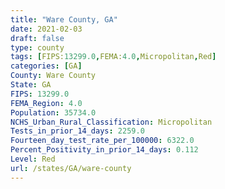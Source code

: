 ```yaml
---
title: "Ware County, GA"
date: 2021-02-03
draft: false
type: county
tags: [FIPS:13299.0,FEMA:4.0,Micropolitan,Red]
categories: [GA]
County: Ware County
State: GA
FIPS: 13299.0
FEMA_Region: 4.0
Population: 35734.0
NCHS_Urban_Rural_Classification: Micropolitan
Tests_in_prior_14_days: 2259.0
Fourteen_day_test_rate_per_100000: 6322.0
Percent_Positivity_in_prior_14_days: 0.112
Level: Red
url: /states/GA/ware-county
---
```



